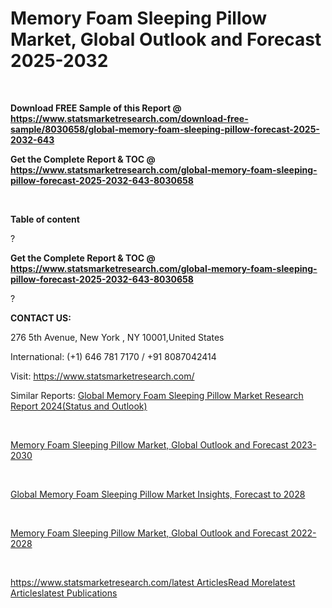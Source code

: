 <h1>Memory Foam Sleeping Pillow Market, Global Outlook and Forecast 2025-2032</h1><br/><p><strong>Download FREE Sample of this Report @ <a href="https://www.statsmarketresearch.com/download-free-sample/8030658/global-memory-foam-sleeping-pillow-forecast-2025-2032-643">https://www.statsmarketresearch.com/download-free-sample/8030658/global-memory-foam-sleeping-pillow-forecast-2025-2032-643</a></strong></p>
 
 
 
 <div><b>Get the Complete Report & TOC @ <a href="https://www.statsmarketresearch.com/global-memory-foam-sleeping-pillow-forecast-2025-2032-643-8030658">https://www.statsmarketresearch.com/global-memory-foam-sleeping-pillow-forecast-2025-2032-643-8030658</a></b></div>
 
 
 
 <p><br />
 
 <b>Table of content</b></p>
 
 
 
 <p>? </p>
 
 
 
 <div><b>Get the Complete Report & TOC @ <a href="https://www.statsmarketresearch.com/global-memory-foam-sleeping-pillow-forecast-2025-2032-643-8030658">https://www.statsmarketresearch.com/global-memory-foam-sleeping-pillow-forecast-2025-2032-643-8030658</a></b></div>
 
 
 
 <p>? </p>
 
 
 
 <p><b>CONTACT US:</b><br />
 
 276 5th Avenue, New York , NY 10001,United States<br />
 
 International: (+1) 646 781 7170 / +91 8087042414<br />
 
 Visit: <a href="https://www.statsmarketresearch.com/">https://www.statsmarketresearch.com/</a><br />
 
 Similar Reports: <a href="https://www.statsmarketresearch.com/global-memory-foam-sleeping-pillow-forecast-2025-2032-643-8030658">Global Memory Foam Sleeping Pillow Market Research Report 2024(Status and Outlook)</a><br />
 
 <br />
 
 <a href="https://www.statsmarketresearch.com/global-memory-foam-sleeping-pillow-forecast-2025-2032-643-8030658">Memory Foam Sleeping Pillow Market, Global Outlook and Forecast 2023-2030</a><br />
 
 <br />
 
 <a href="https://www.statsmarketresearch.com/global-memory-foam-sleeping-pillow-forecast-2025-2032-643-8030658">Global Memory Foam Sleeping Pillow Market Insights, Forecast to 2028</a><br />
 
 <br />
 
 <a href="https://www.statsmarketresearch.com/global-memory-foam-sleeping-pillow-forecast-2025-2032-643-8030658">Memory Foam Sleeping Pillow Market, Global Outlook and Forecast 2022-2028</a><br />
 
 <br />
 
 <a href="https://gyeongbokgung.com">https://www.statsmarketresearch.com/</a><a href="https://hallyeomaritime.com">latest Articles</a><a href="https://jingwansa.com">Read More</a><a href="https://nguoiviet.jp/">latest Articles</a><a href="https://www.intelmarketresearch.com/">latest Publications</a></p>